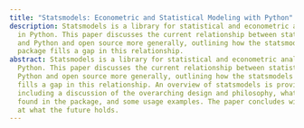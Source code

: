 ```yaml
---
title: "Statsmodels: Econometric and Statistical Modeling with Python"
description: Statsmodels is a library for statistical and econometric analysis
  in Python. This paper discusses the current relationship between statistics
  and Python and open source more generally, outlining how the statsmodels
  package fills a gap in this relationship.
abstract: Statsmodels is a library for statistical and econometric analysis in
  Python. This paper discusses the current relationship between statistics and
  Python and open source more generally, outlining how the statsmodels package
  fills a gap in this relationship. An overview of statsmodels is provided,
  including a discussion of the overarching design and philosophy, what can be
  found in the package, and some usage examples. The paper concludes with a look
  at what the future holds.
---
```


